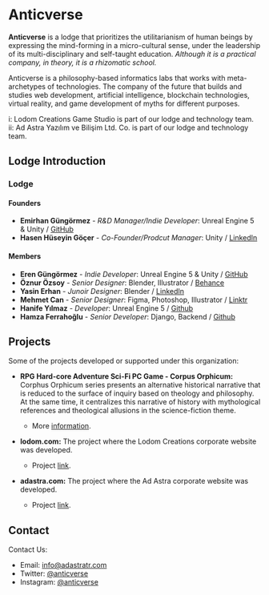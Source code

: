# Anticverse

**Anticverse** is a lodge that prioritizes the utilitarianism of human beings by expressing the mind-forming in a micro-cultural sense, under the leadership of its multi-disciplinary and self-taught education. _Although it is a practical company, in theory, it is a rhizomatic school._

Anticverse is a philosophy-based informatics labs that works with meta-archetypes of technologies. The company of the future that builds and studies web development, artificial intelligence, blockchain technologies, virtual reality, and game development of myths for different purposes.

i: Lodom Creations Game Studio is part of our lodge and technology team.
<br>
ii: Ad Astra Yazılım ve Bilişim Ltd. Co. is part of our lodge and technology team.

## Lodge Introduction

### Lodge

#### Founders
- **Emirhan Güngörmez** - *R&D Manager/Indie Developer*: Unreal Engine 5 & Unity / [GitHub](https://github.com/emirhangungormez)
- **Hasen Hüseyin Göçer** - *Co-Founder/Prodcut Manager*: Unity / [LinkedIn](https://www.linkedin.com/in/hasengocer)

#### Members
- **Eren Güngörmez** - *Indie Developer*: Unreal Engine 5 & Unity / [GitHub](https://github.com/erengungormez)
- **Öznur Özsoy** - *Senior Designer*: Blender, Illustrator / [Behance](https://www.behance.net/znurzsoy)
- **Yasin Erhan** - *Junoir Designer*: Blender / [LinkedIn](https://www.linkedin.com/in/yasin-erhan/)
- **Mehmet Can** - *Senior Designer*: Figma, Photoshop, Illustrator / [Linktr](https://linktr.ee/canframe)
- **Hanife Yılmaz** - *Developer*: Unreal Engine 5 / [Github](https://github.com/MTMLYNX)
- **Hamza Ferrahoğlu** - *Senior Developer*: Django, Backend / [Github](https://github.com/M)

## Projects

Some of the projects developed or supported under this organization:

- **RPG Hard-core Adventure Sci-Fi PC Game - Corpus Orphicum:** Corphus Orphicum series presents an alternative historical narrative that is reduced to the surface of inquiry based on theology and philosophy. At the same time, it centralizes this narrative of history with mythological references and theological allusions in the science-fiction theme.
  - More [information](https://www.instagram.com/corpusorphicum/). 

- **lodom.com:** The project where the Lodom Creations corporate website was developed.
  - Project [link](https://github.com/anticverse/lodom).

- **adastra.com:** The project where the Ad Astra corporate website was developed.
  - Project [link](https://adastratr.com).

## Contact

Contact Us:

- Email: [info@adastratr.com](mailto:info@adastratr.com)
- Twitter: [@anticverse](https://twitter.com/anticverse)
- Instagram: [@anticverse](https://www.instagram.com/anticverse)
